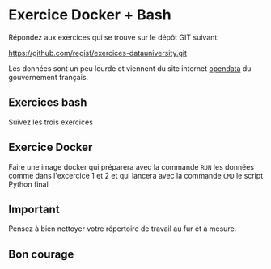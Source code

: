 # Exercice Docker + Bash

Répondez aux exercices qui se trouve sur le dépôt GIT suivant:

https://github.com/regisf/exercices-datauniversity.git

Les données sont un peu lourde et viennent du site internet [opendata](https://www.data.gouv.fr)
du gouvernement français. 

## Exercices bash
Suivez les trois exercices

## Exercice Docker
Faire une image docker qui préparera avec la commande `RUN` les données comme
dans l'excercice 1 et 2 et qui lancera avec la commande `CMD` le script 
Python final

## Important

Pensez à bien nettoyer votre répertoire de travail au fur et à mesure. 

## Bon courage
